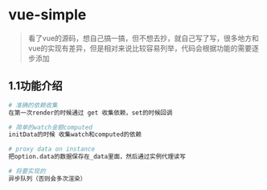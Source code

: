 # vue-simple

> 看了vue的源码，想自己搞一搞，但不想去抄，就自己写了写，很多地方和vue的实现有差异，但是相对来说比较容易列举，代码会根据功能的需要逐步添加

## 1.1功能介绍

``` bash
# 准确的依赖收集
在第一次render的时候通过 get 收集依赖，set的时候回调

# 简单的watch金额computed
initData的时候 收集watch和computed的依赖

# proxy data on instance 
把option.data的数据保存在_data里面，然后通过实例代理读写

# 将要实现的
异步队列（否则会多次渲染）



